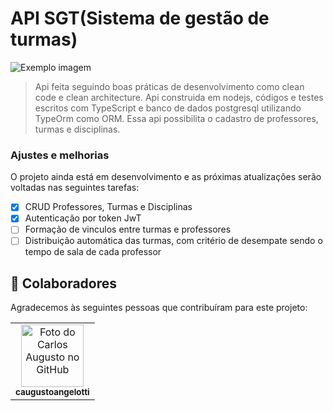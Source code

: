 # API SGT(Sistema de gestão de turmas)

<img src="imagem.png" alt="Exemplo imagem">

> Api feita seguindo boas práticas de desenvolvimento como clean code e clean architecture. Api construida em nodejs, códigos e testes escritos com TypeScript e banco de dados postgresql utilizando TypeOrm como ORM. Essa api possibilita o cadastro de professores, turmas e disciplinas.

### Ajustes e melhorias

O projeto ainda está em desenvolvimento e as próximas atualizações serão voltadas nas seguintes tarefas:

- [x] CRUD Professores, Turmas e Disciplinas
- [x] Autenticação por token JwT
- [ ] Formação de vinculos entre turmas e professores
- [ ] Distribuição automática das turmas, com critério de desempate sendo o tempo de sala de cada professor

## 🤝 Colaboradores

Agradecemos às seguintes pessoas que contribuíram para este projeto:

<table>
  <tr>
    <td align="center">
      <a href="#">
        <img src="https://imgur.com/a/ZL6vTwS" width="100px;" alt="Foto do Carlos Augusto no GitHub"/><br>
        <sub>
          <b>caugustoangelotti</b>
        </sub>
      </a>
    </td>
  </tr>
</table>
